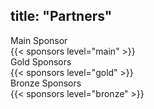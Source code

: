 title: "Partners"
---

<div class="container py-5">
  <div class="row mb-3">
    <div class="col-12 text-center text-white-50">Main Sponsor</div>
  </div>
  {{< sponsors level="main" >}}

  <div class="row mt-5 mb-3">
    <div class="col-12 text-center text-white-50">Gold Sponsors</div>
  </div>
  {{< sponsors level="gold" >}}

  <div class="row mt-5 mb-3">
    <div class="col-12 text-center text-white-50">Bronze Sponsors</div>
  </div>
  {{< sponsors level="bronze" >}}
</div>